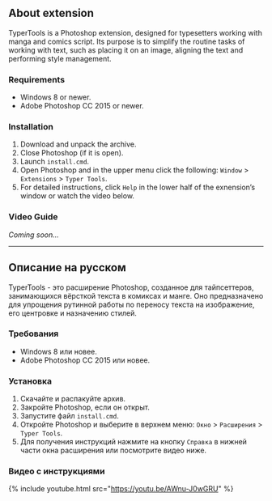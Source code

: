 ## About extension

TyperTools is a Photoshop extension, designed for typesetters working with manga and comics script. Its purpose is to simplify the routine tasks of working with text, such as placing it on an image, aligning the text and performing style management.

### Requirements

* Windows 8 or newer.
* Adobe Photoshop CC 2015 or newer.

### Installation

1. Download and unpack the archive.
2. Close Photoshop (if it is open).
3. Launch ``install.cmd``.
4. Open Photoshop and in the upper menu click the following: ``Window`` > ``Extensions`` > ``Typer Tools``.
5. For detailed instructions, click ``Help`` in the lower half of the exnension’s window or watch the video below.

### Video Guide

*Coming soon...*


---

## Описание на русском

TyperTools - это расширение Photoshop, созданное для тайпсеттеров, занимающихся вёрсткой текста в комиксах и манге. Оно предназначено для упрощения рутинной работы по переносу текста на изображение, его центровке и назначению стилей.

### Требования

* Windows 8 или новее.
* Adobe Photoshop CC 2015 или новее.

### Установка

1. Скачайте и распакуйте архив.
2. Закройте Photoshop, если он открыт.
3. Запустите файл ``install.cmd``.
4. Откройте Photoshop и выберите в верхнем меню: ``Окно`` > ``Расширения`` > ``Typer Tools``.
5. Для получения инструкций нажмите на кнопку ``Справка`` в нижней части окна расширения или посмотрите видео ниже.

### Видео с инструкциями

{% include youtube.html src="https://youtu.be/AWnu-J0wGRU" %}
